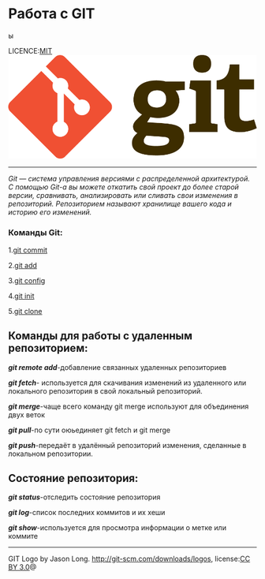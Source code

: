 # Работа с GIT

ы


LICENCE:[MIT](licence.md)
![Git-logo](./assets/Git-Logo-2Color.png)

---
_Git — система управления версиями с распределенной архитектурой.
С помощью Git-a вы можете откатить свой проект до более старой версии, сравнивать, анализировать или сливать свои изменения в репозиторий. Репозиторием называют хранилище вашего кода и историю его изменений._
### Команды Git:

1.[git commit](./commit.md)

2.[git add](./add.md)

3.[git config](./config.md)

4.[git init](./init.md)

5.[git clone](./clone.md)

## Команды для работы с удаленным репозиторием:

***git remote add***-добавление связанных удаленных репозиториев

***git fetch***- используется для скачивания изменений из удаленного или локального репозитория в свой локальный репозиторий.

***git merge***-чаще всего команду git merge используют для объединения двух веток

***git pull***-по сути оюьединяет git fetch и git merge

***git push***-передаёт в удалённый репозиторий изменения, сделанные в локальном репозитории.

## Состояние репозитория:

***git status***-отследить состояние репозитория

***git log***-список последних коммитов и их хеши

***git show***-используется для просмотра информации о метке или коммите

---

GIT Logo by Jason Long. http://git-scm.com/downloads/logos,
license:[CC BY 3.0](https://creativecommons.org/licenses/by/3.0/)@